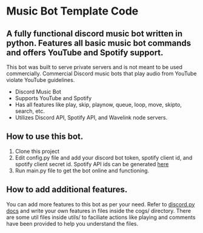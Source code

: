 # Music Bot Template Code

## A fully functional discord music bot written in python. Features all basic music bot commands and offers YouTube and Spotify support.

This bot was built to serve private servers and is not meant to be used commercially. Commercial Discord music bots that play audio from YouTube violate YouTube guidelines.

* Discord Music Bot
* Supports YouTube and Spotify
* Has all features like play, skip, playnow, queue, loop, move, skipto, search, etc.
* Utilizes Discord API, Spotify API, and Wavelink node servers.

## How to use this bot.

1. Clone this project
2. Edit config.py file and add your discord bot token, spotify client id, and spotify client secret id. Spotify API ids can be generated [here](https://developer.spotify.com/)
3. Run main.py file to get the bot online and functioning.

## How to add additional features.

You can add more features to this bot as per your need. Refer to [discord.py docs](https://discordpy.readthedocs.io/en/stable/) and write your own features in files inside the cogs/ directory. There are some util files inside utils/ to faciliate actions like playing and comments have been provided to help you understand the files.
